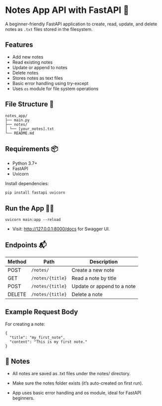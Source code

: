 # Notes App API with FastAPI 📝 

A beginner-friendly FastAPI application to create, read, update, and delete notes as `.txt` files stored in the filesystem.

## Features

- Add new notes
- Read existing notes
- Update or append to notes
- Delete notes
- Stores notes as text files
- Basic error handling using try-except
- Uses `os` module for file system operations

## File Structure 📁 
```
notes_app/
├── main.py
├── notes/
│ └── [your_notes].txt
└── README.md
```

##  Requirements 📦

- Python 3.7+
- FastAPI
- Uvicorn

Install dependencies:

```bash
pip install fastapi uvicorn
```
##  Run the App 🏃‍♂️
```
uvicorn main:app --reload
```
- Visit: http://127.0.0.1:8000/docs for Swagger UI.

## Endpoints 📬 

| Method | Path             | Description                |
| ------ | ---------------- | -------------------------- |
| POST   | `/notes/`        | Create a new note          |
| GET    | `/notes/{title}` | Read a note by title       |
| POST   | `/notes/{title}` | Update or append to a note |
| DELETE | `/notes/{title}` | Delete a note              |

## Example Request Body
For creating a note:
```
{
  "title": "my_first_note",
  "content": "This is my first note."
}
```

## 📄 Notes
- All notes are saved as .txt files under the notes/ directory.

- Make sure the notes folder exists (it’s auto-created on first run).

- App uses basic error handling and os module, ideal for FastAPI beginners.